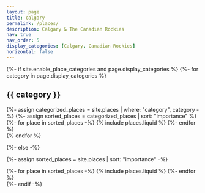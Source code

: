 ```yaml
---
layout: page
title: calgary
permalink: /places/
description: Calgary & The Canadian Rockies
nav: true
nav_order: 5
display_categories: [Calgary, Canadian Rockies]
horizontal: false
---
```


<div class="places">
{%- if site.enable_place_categories and page.display_categories %}
  <!-- Display categorized places -->
  {%- for category in page.display_categories %}
  <h2 class="category">{{ category }}</h2>
  {%- assign categorized_places = site.places | where: "category", category -%}
  {%- assign sorted_places = categorized_places | sort: "importance" %}
  <!-- Generate cards for each project -->
  <div class="grid">
    {%- for place in sorted_places -%}
      {% include places.liquid %}
    {%- endfor %}
  </div>
  {% endfor %}

{%- else -%}
<!-- Display places without categories -->
  {%- assign sorted_places = site.places | sort: "importance" -%}
  <!-- Generate cards for each project -->
  <div class="grid">
    {%- for place in sorted_places -%}
      {% include places.liquid %}
    {%- endfor %}
  </div>
{%- endif -%}
</div>